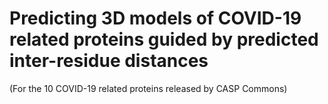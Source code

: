 # Predicting 3D models of COVID-19 related proteins guided by predicted inter-residue distances
(For the 10 COVID-19 related proteins released by CASP Commons)
